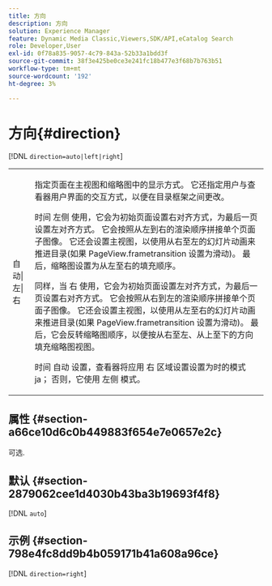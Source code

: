 ```yaml
---
title: 方向
description: 方向
solution: Experience Manager
feature: Dynamic Media Classic,Viewers,SDK/API,eCatalog Search
role: Developer,User
exl-id: 0f78a835-9057-4c79-843a-52b33a1bdd3f
source-git-commit: 38f3e425be0ce3e241fc18b477e3f68b7b763b51
workflow-type: tm+mt
source-wordcount: '192'
ht-degree: 3%

---
```


# 方向{#direction}

[!DNL `direction=auto|left|right`]

<table id="table_1D425B7685D448459CD3FE8D683C813C"> 
 <tbody> 
  <tr> 
   <td colname="col1"> <p> <span class="codeph"> 自动|左|右 </span> </p> </td> 
   <td colname="col2"> <p>指定页面在主视图和缩略图中的显示方式。 它还指定用户与查看器用户界面的交互方式，以便在目录框架之间更改。 </p> <p>时间 <span class="codeph"> 左侧 </span> 使用，它会为初始页面设置右对齐方式，为最后一页设置左对齐方式。 它会按照从左到右的渲染顺序拼接单个页面子图像。 它还会设置主视图，以使用从右至左的幻灯片动画来推进目录(如果 <span class="codeph"> PageView.frametransition </span> 设置为滑动)。 最后，缩略图设置为从左至右的填充顺序。 </p> <p>同样，当 <span class="codeph"> 右 </span> 使用，它会为初始页面设置左对齐方式，为最后一页设置右对齐方式。 它会按照从右到左的渲染顺序拼接单个页面子图像。 它还会设置主视图，以使用从左至右的幻灯片动画来推进目录(如果 <span class="codeph"> PageView.frametransition </span> 设置为滑动)。 最后，它会反转缩略图顺序，以便按从右至左、从上至下的方向填充缩略图视图。 </p> <p>时间 <span class="codeph"> 自动 </span> 设置，查看器将应用 <span class="codeph"> 右 </span> 区域设置设置为时的模式 <span class="codeph"> ja； </span>否则，它使用 <span class="codeph"> 左侧 </span> 模式。 </p> </td> 
  </tr> 
 </tbody> 
</table>

## 属性 {#section-a66ce10d6c0b449883f654e7e0657e2c}

可选.

## 默认 {#section-2879062cee1d4030b43ba3b19693f4f8}

[!DNL `auto`]

## 示例 {#section-798e4fc8dd9b4b059171b41a608a96ce}

[!DNL `direction=right`]
